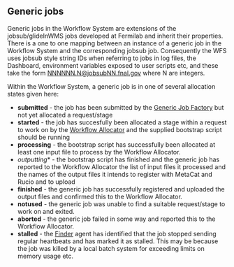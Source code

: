 ##  Generic jobs

Generic jobs in the Workflow System are extensions of the jobsub/glideInWMS jobs
developed at Fermilab and inherit their properties. There is a one to one
mapping between an instance of a generic job in the Workflow System and the
corresponding jobsub job. Consequently the WFS uses jobsub style string IDs
when referring to jobs in log files, the Dashboard, environment variables
exposed to user scripts etc, and these take the form 
NNNNNN.N@jobsubNN.fnal.gov where N are integers.

Within the Workflow System, a generic job is in one of several allocation
states given here:

- **submitted** - the job has been submitted by the 
  [Generic Job Factory](job-factory.md) but not yet allocated a request/stage
- **started** - the job has succesfully been allocated a stage within a 
  request to work on by the [Workflow Allocator](workflow-allocator.md) and 
  the supplied bootstrap script should be running
- **processing** - the bootstrap script has successfully been allocated at 
  least one input file to process by the 
  Workflow Allocator.
- *outputting** - the bootstrap script has finished and the generic job has
  reported to the Workflow Allocator the list of
  input files it processed and the names of the output files it intends to
  register with MetaCat and Rucio and to upload 
- **finished** - the generic job has successfully registered and uploaded
  the output files and confirmed this to the Workflow Allocator.
- **notused** - the generic job was unable to find a suitable request/stage
  to work on and exited.
- **aborted** - the generic job failed in some way and reported this to the
  Workflow Allocator.
- **stalled** - the [Finder](finder.md) agent has identified that the job 
  stopped sending regular heartbeats and has marked it as stalled. This may
  be because the job was killed by a local batch system for exceeding limits
  on memory usage etc.



